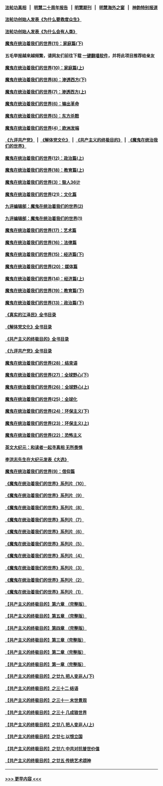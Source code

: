 #### [法轮功真相](https://github.com/gfw-breaker/truth/blob/master/README.md?t=0) &nbsp;&nbsp;|&nbsp;&nbsp; [明慧二十周年报告](https://github.com/gfw-breaker/mh-reports/blob/master/README.md?t=0) &nbsp;&nbsp;|&nbsp;&nbsp;[明慧期刊](https://github.com/gfw-breaker/mh-qikan) &nbsp;&nbsp;|&nbsp;&nbsp; [明慧海外之窗](https://github.com/gfw-breaker/mh-news/blob/master/README.md?t=0) &nbsp;&nbsp;|&nbsp;&nbsp; [神韵特别报道](https://github.com/gfw-breaker/mh-news/blob/master/shenyun.md?t=0)
#### [法轮功创始人发表《为什么要救度众生》](../pages/nsc422/n13975246.md?t=06121544) 
#### [法轮功创始人发表《为什么会有人类》](../pages/nsc422/n13912117.md?t=06121544) 
#### [魔鬼在统治着我们的世界(11)：家庭篇(下)](../pages/nsc422/n10440961.md?t=06121544) 
#### 五毛举报越来越频繁，请网友们前往下载 [一键翻墙软件](https://github.com/gfw-breaker/ssr-accounts)，并将此项目推荐给亲友
#### [魔鬼在统治着我们的世界(10)：家庭篇(上)](../pages/nsc422/n10435448.md?t=06121544) 
#### [魔鬼在统治着我们的世界(8)：渗透西方(下)](../pages/nsc422/n10429603.md?t=06121544) 
#### [魔鬼在统治着我们的世界(7)：渗透西方(上)](../pages/nsc422/n10426013.md?t=06121544) 
#### [魔鬼在统治着我们的世界(6)：输出革命](../pages/nsc422/n10421536.md?t=06121544) 
#### [魔鬼在统治着我们的世界(5)：东方杀戮](../pages/nsc422/n10417707.md?t=06121544) 
#### [魔鬼在统治着我们的世界(4)：欧洲发端](../pages/nsc422/n10414890.md?t=06121544) 
#### [《九评共产党》](https://github.com/begood0513/9ping.md/blob/master/README.md) &nbsp;|&nbsp; [《解体党文化》](../../../../jtdwh.md/blob/master/README.md)  &nbsp;|&nbsp; [《共产主义的终极目的》](../../../../gczydzjmd.md/blob/master/README.md) &nbsp;|&nbsp; [《魔鬼在统治我们的世界》](../../../../mgztzwmdsj.md/blob/master/README.md) 
#### [魔鬼在统治着我们的世界(12)：政治篇(上)](../pages/nsc422/n10444576.md?t=06121544) 
#### [魔鬼在统治着我们的世界(18)：教育篇(上)](../pages/nsc422/n10526970.md?t=06121544) 
#### [魔鬼在统治着我们的世界(3)：毁人36计](../pages/nsc422/n10411583.md?t=06121544) 
#### [魔鬼在统治着我们的世界(21)：文化篇](../pages/nsc422/n10597706.md?t=06121544) 
#### [九评编辑部：魔鬼在统治着我们的世界(2)](../pages/nsc422/n10410036.md?t=06121544) 
#### [九评编辑部：魔鬼在统治着我们的世界(1)](../pages/nsc422/n10406825.md?t=06121544) 
#### [魔鬼在统治着我们的世界(17)：艺术篇](../pages/nsc422/n10499093.md?t=06121544) 
#### [魔鬼在统治着我们的世界(16)：法律篇](../pages/nsc422/n10485969.md?t=06121544) 
#### [魔鬼在统治着我们的世界(15)：经济篇(下)](../pages/nsc422/n10469975.md?t=06121544) 
#### [魔鬼在统治着我们的世界(20)：媒体篇](../pages/nsc422/n10586579.md?t=06121544) 
#### [魔鬼在统治着我们的世界(14)：经济篇(上)](../pages/nsc422/n10457370.md?t=06121544) 
#### [魔鬼在统治着我们的世界(19)：教育篇(下)](../pages/nsc422/n10564808.md?t=06121544) 
#### [魔鬼在统治着我们的世界(13)：政治篇(下)](../pages/nsc422/n10448270.md?t=06121544) 
#### [《真实的江泽民》全书目录](../pages/nsc422/n13721399.md?t=06121544) 
#### [《解体党文化》全书目录](../pages/nsc422/n13721157.md?t=06121544) 
#### [《共产主义的终极目的》全书目录](../pages/nsc422/n13721048.md?t=06121544) 
#### [《九评共产党》全书目录](../pages/nsc422/n13708085.md?t=06121544) 
#### [魔鬼在统治着我们的世界(28)：结束语](../pages/nsc422/n10936246.md?t=06121544) 
#### [魔鬼在统治着我们的世界(27)：全球野心(下)](../pages/nsc422/n10928319.md?t=06121544) 
#### [魔鬼在统治着我们的世界(26)：全球野心(上)](../pages/nsc422/n10900318.md?t=06121544) 
#### [魔鬼在统治着我们的世界(25)：全球化](../pages/nsc422/n10788205.md?t=06121544) 
#### [魔鬼在统治着我们的世界(24)：环保主义(下)](../pages/nsc422/n10695307.md?t=06121544) 
#### [魔鬼在统治着我们的世界(23)：环保主义(上)](../pages/nsc422/n10688613.md?t=06121544) 
#### [魔鬼在统治着我们的世界(22)：恐怖主义](../pages/nsc422/n10614727.md?t=06121544) 
#### [英文大纪元：和读者一起寻真相 无所畏惧](../pages/nsc422/n12542027.md?t=06121544) 
#### [李洪志先生在大纪元发表《大选》](../pages/nsc422/n12534746.md?t=06121544) 
#### [魔鬼在统治着我们的世界(9)：信仰篇](../pages/nsc422/n10432159.md?t=06121544) 
#### [《魔鬼在统治着我们的世界》系列片（10）](../pages/nsc422/n12292670.md?t=06121544) 
#### [《魔鬼在统治着我们的世界》系列片（9）](../pages/nsc422/n12290859.md?t=06121544) 
#### [《魔鬼在统治着我们的世界》系列片（8）](../pages/nsc422/n12287445.md?t=06121544) 
#### [《魔鬼在统治着我们的世界》系列片（7）](../pages/nsc422/n12283425.md?t=06121544) 
#### [《魔鬼在统治着我们的世界》系列片（6）](../pages/nsc422/n12282314.md?t=06121544) 
#### [《魔鬼在统治着我们的世界》系列片（5）](../pages/nsc422/n12281419.md?t=06121544) 
#### [《魔鬼在统治着我们的世界》系列片（4）](../pages/nsc422/n12274024.md?t=06121544) 
#### [《魔鬼在统治着我们的世界》系列片（3）](../pages/nsc422/n12271322.md?t=06121544) 
#### [《魔鬼在统治着我们的世界》系列片（2）](../pages/nsc422/n12269049.md?t=06121544) 
#### [《魔鬼在统治着我们的世界》系列片（1）](../pages/nsc422/n12267575.md?t=06121544) 
#### [【共产主义的终极目的】第六章 （完整版）](../pages/nsc422/n11428913.md?t=06121544) 
#### [【共产主义的终极目的】第五章 （完整版）](../pages/nsc422/n11428912.md?t=06121544) 
#### [【共产主义的终极目的】第四章 （完整版）](../pages/nsc422/n11428907.md?t=06121544) 
#### [【共产主义的终极目的】第三章（完整版）](../pages/nsc422/n11428848.md?t=06121544) 
#### [【共产主义的终极目的】第二章（完整版）](../pages/nsc422/n11428831.md?t=06121544) 
#### [【共产主义的终极目的】第一章（完整版）](../pages/nsc422/n11417651.md?t=06121544) 
#### [【共产主义的终极目的】之廿九 把人变非人(下)](../pages/nsc422/n11344140.md?t=06121544) 
#### [【共产主义的终极目的】之三十二 结语](../pages/nsc422/n11360535.md?t=06121544) 
#### [【共产主义的终极目的】之三十一 末世景观](../pages/nsc422/n11351129.md?t=06121544) 
#### [【共产主义的终极目的】之三十 几成狼世界](../pages/nsc422/n11348280.md?t=06121544) 
#### [【共产主义的终极目的】之廿八 把人变非人(上)](../pages/nsc422/n11340492.md?t=06121544) 
#### [【共产主义的终极目的】之廿七 以恨立国](../pages/nsc422/n11336944.md?t=06121544) 
#### [【共产主义的终极目的】之廿六 中共对抗普世价值](../pages/nsc422/n11324785.md?t=06121544) 
#### [【共产主义的终极目的】之廿五 传统艺术颂神](../pages/nsc422/n11296396.md?t=06121544) 

----
#### [ >>> 更早内容 <<< ](../indexes/nsc422-earlier.md)
